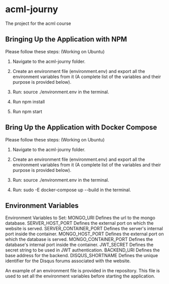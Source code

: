 # acml-journy
The project for the acml course

## Bringing Up the Application with NPM
Please follow these steps: (Working on Ubuntu)
1. Navigate to the acml-journy folder.

2. Create an environment file (environment.env) and export all the environment variables from it (A complete list of the variables and their purpose is provided below).

3. Run: source ./environment.env in the terminal.

4. Run npm install

5. Run npm start

## Bring Up the Application with Docker Compose
Please follow these steps: (Working on Ubuntu)
1. Navigate to the acml-journy folder.

2. Create an environment file (environment.env) and export all the environment variables from it (A complete list of the variables and their purpose is provided below).

3. Run: source ./environment.env in the terminal.

4. Run: sudo -E docker-compose up --build in the terminal.

## Environment Variables
Environment Variables to Set:
MONGO_URI	Defines the url to the mongo database.
SERVER_HOST_PORT	Defines the external port on which the website is served.
SERVER_CONTAINER_PORT	Defines the server's internal port inside the container.
MONGO_HOST_PORT     Defines the external port on which the database is served.
MONGO_CONTAINER_PORT    Defines the database's internal port inside the container.
JWT_SECRET      Defines the secret string to be used in JWT authentication.
BACKEND_URI	Defines the base address for the backend.
DISQUS_SHORTNAME Defines the unique identifier for the Disqus forums associated with the website.

An example of an environment file is provided in the repository. This file is used to set all the environment variables before starting the application.
